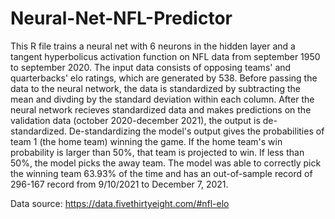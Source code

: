 # Neural-Net-NFL-Predictor

This R file trains a neural net with 6 neurons in the hidden layer and a tangent hyperbolicus activation function on NFL data from september 1950 to september 2020. 
The input data consists of opposing teams' and quarterbacks' elo ratings, which are generated by 538. 
Before passing the data to the neural network, the data is standardized by subtracting the mean and divding by the standard deviation within each column. 
After the neural network recieves standardized data and makes predictions on the validation data (october 2020-december 2021), the output is de-standardized. 
De-standardizing the model's output gives the probabilities of team 1 (the home team) winning the game. 
If the home team's win probability is larger than 50%, that team is projected to win. If less than 50%, the model picks the away team. 
The model was able to correctly pick the winning team 63.93% of the time and has an out-of-sample record of 296-167 record from 9/10/2021 to December 7, 2021. 

Data source: https://data.fivethirtyeight.com/#nfl-elo
